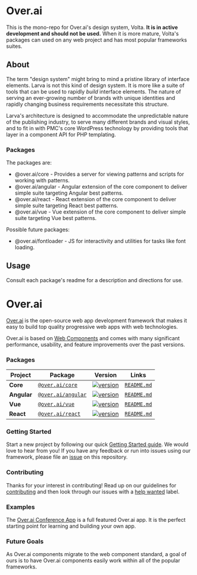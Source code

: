 # Over.ai

This is the mono-repo for Over.ai's design system, Volta. **It is in active development and should not be used.** When it is more mature, Volta's packages can used on any web project and has most popular frameworks suites.

## About

The term "design system" might bring to mind a pristine library of interface elements. Larva is not this kind of design system. It is more like a suite of tools that can be used to rapidly _build_ interface elements. The nature of serving an ever-growing number of brands with unique identities and rapidly changing business requirements necessitate this structure.

Larva's architecture is designed to accommodate the unpredictable nature of the publishing industry, to serve many different brands and visual styles, and to fit in with PMC's core WordPress technology by providing tools that layer in a component API for PHP templating.

### Packages

The packages are:

* @over.ai/core - Provides a server for viewing patterns and scripts for working with patterns.
* @over.ai/angular - Angular extension of the core component to deliver simple suite targeting Angular best patterns.
* @over.ai/react - React extension of the core component to deliver simple suite targeting React best patterns.
* @over.ai/vue - Vue extension of the core component to deliver simple suite targeting Vue best patterns.

Possible future packages:

* @over.ai/fontloader - JS for interactivity and utilities for tasks like font loading. 

## Usage

Consult each package's readme for a description and directions for use.


# Over.ai

[Over.ai](https://over.ai/) is the open-source web app development framework that makes it easy to
build top quality progressive web apps with web technologies.

Over.ai is based on [Web Components](https://www.webcomponents.org/introduction) and comes with many significant performance, usability, and feature improvements over the past versions.


### Packages

| Project | Package | Version | Links |
| ------- | ------- | ------- |:-----:|
| **Core** | [`@over.ai/core`](https://www.npmjs.com/package/@over.ai/core) | [![version](https://img.shields.io/npm/v/@over.ai/core/latest.svg)](https://www.npmjs.com/package/@over.ai/core) | [`README.md`](core/README.md)
| **Angular** | [`@over.ai/angular`](https://www.npmjs.com/package/@over.ai/angular) | [![version](https://img.shields.io/npm/v/@over.ai/angular/latest.svg)](https://www.npmjs.com/package/@over.ai/angular) | [`README.md`](angular/README.md)
| **Vue** | [`@over.ai/vue`](https://www.npmjs.com/package/@over.ai/vue) | [![version](https://img.shields.io/npm/v/@over.ai/vue/latest.svg)](https://www.npmjs.com/package/@over.ai/vue) | [`README.md`](vue/README.md)
| **React** | [`@over.ai/react`](https://www.npmjs.com/package/@over.ai/react) | [![version](https://img.shields.io/npm/v/@over.ai/react/latest.svg)](https://www.npmjs.com/package/@over.ai/react) | [`README.md`](packages/react/README.md)

### Getting Started

Start a new project by following our quick [Getting Started guide](https://over.aiframework.com/getting-started/).
We would love to hear from you! If you have any feedback or run into issues using our framework, please file
an [issue](https://github.com/over.ai-team/over.ai/issues/new) on this repository.


### Contributing

Thanks for your interest in contributing! Read up on our guidelines for
[contributing](https://github.com/over.ai-team/over.ai/blob/master/.github/CONTRIBUTING.md)
and then look through our issues with a [help wanted](https://github.com/over.ai-team/over.ai/issues?q=is%3Aopen+is%3Aissue+label%3A%22help+wanted%22)
label.


### Examples

The [Over.ai Conference App](https://github.com/over.ai-team/over.ai-conference-app) is a full featured Over.ai app.
It is the perfect starting point for learning and building your own app.


### Future Goals

As Over.ai components migrate to the web component standard, a goal of ours is to have Over.ai components easily work within all of the popular frameworks.
